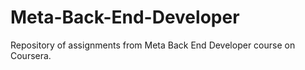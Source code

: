 # Meta-Back-End-Developer
Repository of assignments from Meta Back End Developer course on Coursera.
